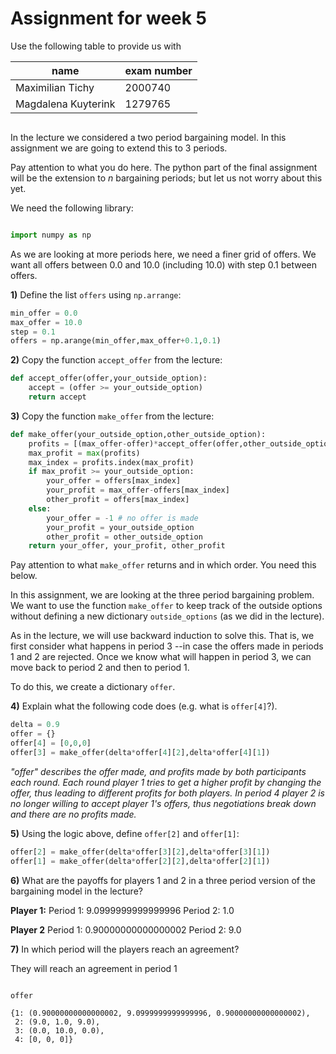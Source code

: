 
# Assignment for week 5

Use the following table to provide us with

|name | exam number|
|----|----|
|Maximilian Tichy|2000740|
|Magdalena Kuyterink| 1279765|


```python

```

In the lecture we considered a two period bargaining model. In this assignment we are going to extend this to 3 periods.

Pay attention to what you do here. The python part of the final assignment will be the extension to $n$ bargaining periods; but let us not worry about this yet.

We need the following library:


```python

```


```python
import numpy as np
```

As we are looking at more periods here, we need a finer grid of offers. We want all offers between 0.0 and 10.0 (including 10.0) with step 0.1 between offers.

**1)** Define the list `offers` using `np.arrange`:


```python
min_offer = 0.0
max_offer = 10.0
step = 0.1
offers = np.arange(min_offer,max_offer+0.1,0.1)
```

**2)** Copy the function `accept_offer` from the lecture:


```python
def accept_offer(offer,your_outside_option):
    accept = (offer >= your_outside_option)
    return accept
```

**3)** Copy the function `make_offer` from the lecture:


```python
def make_offer(your_outside_option,other_outside_option):
    profits = [(max_offer-offer)*accept_offer(offer,other_outside_option) for offer in offers]
    max_profit = max(profits)
    max_index = profits.index(max_profit)
    if max_profit >= your_outside_option:
        your_offer = offers[max_index]
        your_profit = max_offer-offers[max_index]
        other_profit = offers[max_index]
    else:
        your_offer = -1 # no offer is made
        your_profit = your_outside_option
        other_profit = other_outside_option
    return your_offer, your_profit, other_profit
```

Pay attention to what `make_offer` returns and in which order. You need this below.

In this assignment, we are looking at the three period bargaining problem. We want to use the function `make_offer` to keep track of the outside options without defining a new dictionary `outside_options` (as we did in the lecture).

As in the lecture, we will use backward induction to solve this. That is, we first consider what happens in period 3 --in case the offers made in periods 1 and 2 are rejected. Once we know what will happen in period 3, we can move back to period 2 and then to period 1.

To do this, we create a dictionary `offer`. 

**4)** Explain what the following code does (e.g. what is `offer[4]`?).


```python
delta = 0.9
offer = {}
offer[4] = [0,0,0]
offer[3] = make_offer(delta*offer[4][2],delta*offer[4][1])


```

*"offer" describes the  offer made, and profits made by both participants each round. Each round player 1 tries to get a higher profit by changing the offer, thus leading to different profits for both players. In period 4 player 2 is no longer willing to accept player 1's offers, thus negotiations break down and there are no profits made.*

**5)** Using the logic above, define `offer[2]` and `offer[1]`:


```python
offer[2] = make_offer(delta*offer[3][2],delta*offer[3][1])
offer[1] = make_offer(delta*offer[2][2],delta*offer[2][1])
```

**6)** What are the payoffs for players 1 and 2 in a three period version of the bargaining model in the lecture?

 **Player 1:**
Period 1: 9.0999999999999996
Period 2: 1.0 

**Player 2**
Period 1: 0.90000000000000002
Period 2: 9.0

**7)** In which period will the players reach an agreement?
 
They will reach an agreement in period 1


```python

```


```python
offer
```




    {1: (0.90000000000000002, 9.0999999999999996, 0.90000000000000002),
     2: (9.0, 1.0, 9.0),
     3: (0.0, 10.0, 0.0),
     4: [0, 0, 0]}




```python

```
